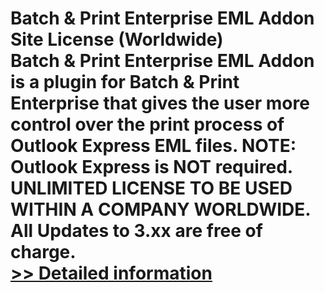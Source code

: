 # Batch & Print Enterprise EML Addon Site License (Worldwide)<br />Batch & Print Enterprise EML Addon is a plugin for Batch & Print Enterprise that gives the user more control over the print process of Outlook Express EML files. NOTE: Outlook Express is NOT required. UNLIMITED LICENSE TO BE USED WITHIN A COMPANY WORLDWIDE. All Updates to 3.xx are free of charge.<br />[>> Detailed information](https://secure.shareit.com/shareit/product.html?productid=300745164&affiliateid=200057808)